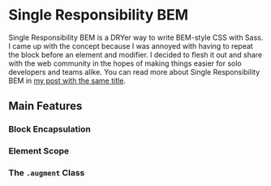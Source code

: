 [1]: http://notebookandpenguin.com/single-responsibility-bem
# Single Responsibility BEM

Single Responsibility BEM is a DRYer way to write BEM-style CSS with Sass. I came up with the concept because I was annoyed with having to repeat the block before an element and modifier. I decided to flesh it out and share with the web community in the hopes of making things easier for solo developers and teams alike. You can read more about Single Responsibility BEM in [my post with the same title][1].

## Main Features

### Block Encapsulation

### Element Scope

### The ```.augment``` Class
